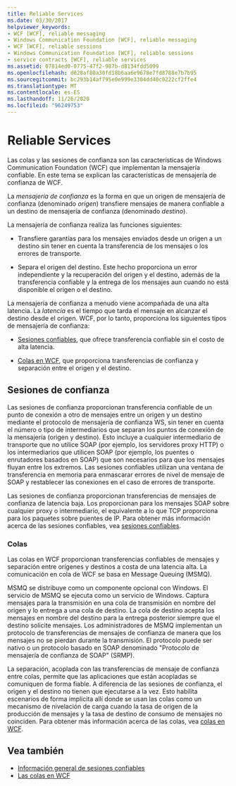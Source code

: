 ```yaml
---
title: Reliable Services
ms.date: 03/30/2017
helpviewer_keywords:
- WCF [WCF], reliable messaging
- Windows Communication Foundation [WCF], reliable messaging
- WCF [WCF], reliable sessions
- Windows Communication Foundation [WCF], reliable sessions
- service contracts [WCF], reliable services
ms.assetid: 07814ed0-0775-47f2-987b-d8134fdd5099
ms.openlocfilehash: d028af80a30fd18b6aa6e9678e7fd8788e7b7b95
ms.sourcegitcommit: bc293b14af795e0e999e3304dd40c0222cf2ffe4
ms.translationtype: MT
ms.contentlocale: es-ES
ms.lasthandoff: 11/26/2020
ms.locfileid: "96249753"
---
```

# <a name="reliable-services"></a>Reliable Services

Las colas y las sesiones de confianza son las características de Windows Communication Foundation (WCF) que implementan la mensajería confiable. En este tema se explican las características de mensajería de confianza de WCF.  
  
 La *mensajería de confianza* es la forma en que un origen de mensajería de confianza (denominado *origen*) transfiere mensajes de manera confiable a un destino de mensajería de confianza (denominado *destino*).  
  
 La mensajería de confianza realiza las funciones siguientes:  
  
- Transfiere garantías para los mensajes enviados desde un origen a un destino sin tener en cuenta la transferencia de los mensajes o los errores de transporte.  
  
- Separa el origen del destino. Este hecho proporciona un error independiente y la recuperación del origen y el destino, además de la transferencia confiable y la entrega de los mensajes aun cuando no está disponible el origen o el destino.  
  
 La mensajería de confianza a menudo viene acompañada de una alta latencia. La *latencia* es el tiempo que tarda el mensaje en alcanzar el destino desde el origen. WCF, por lo tanto, proporciona los siguientes tipos de mensajería de confianza:  
  
- [Sesiones confiables](./feature-details/reliable-sessions.md), que ofrece transferencia confiable sin el costo de alta latencia.  
  
- [Colas en WCF](./feature-details/queues-in-wcf.md), que proporciona transferencias de confianza y separación entre el origen y el destino.  
  
## <a name="reliable-sessions"></a>Sesiones de confianza  

 Las sesiones de confianza proporcionan transferencia confiable de un punto de conexión a otro de mensajes entre un origen y un destino mediante el protocolo de mensajería de confianza WS, sin tener en cuenta el número o tipo de intermediarios que separan los puntos de conexión de la mensajería (origen y destino). Esto incluye a cualquier intermediario de transporte que no utilice SOAP (por ejemplo, los servidores proxy HTTP) o los intermediarios que utilicen SOAP (por ejemplo, los puentes o enrutadores basados en SOAP) que son necesarios para que los mensajes fluyan entre los extremos. Las sesiones confiables utilizan una ventana de transferencia en memoria para enmascarar errores de nivel de mensaje de SOAP y restablecer las conexiones en el caso de errores de transporte.  
  
 Las sesiones de confianza proporcionan transferencias de mensajes de confianza de latencia baja. Los proporcionan para los mensajes SOAP sobre cualquier proxy o intermediario, el equivalente a lo que TCP proporciona para los paquetes sobre puentes de IP. Para obtener más información acerca de las sesiones confiables, vea [sesiones confiables](./feature-details/reliable-sessions.md).  
  
### <a name="queues"></a>Colas  

 Las colas en WCF proporcionan transferencias confiables de mensajes y separación entre orígenes y destinos a costa de una latencia alta. La comunicación en cola de WCF se basa en Message Queuing (MSMQ).  
  
 MSMQ se distribuye como un componente opcional con Windows. El servicio de MSMQ se ejecuta como un servicio de Windows. Captura mensajes para la transmisión en una cola de transmisión en nombre del origen y lo entrega a una cola de destino. La cola de destino acepta los mensajes en nombre del destino para la entrega posterior siempre que el destino solicite mensajes. Los administradores de MSMQ implementan un protocolo de transferencias de mensajes de confianza de manera que los mensajes no se pierdan durante la transmisión. El protocolo puede ser nativo o un protocolo basado en SOAP denominado "Protocolo de mensajería de confianza de SOAP" (SRMP).  
  
 La separación, acoplada con las transferencias de mensaje de confianza entre colas, permite que las aplicaciones que están acopladas se comuniquen de forma fiable. A diferencia de las sesiones de confianza, el origen y el destino no tienen que ejecutarse a la vez. Esto habilita escenarios de forma implícita allí donde se usan las colas como un mecanismo de nivelación de carga cuando la tasa de origen de la producción de mensajes y la tasa de destino de consumo de mensajes no coinciden. Para obtener más información acerca de las colas, vea [colas en WCF](./feature-details/queues-in-wcf.md).  
  
## <a name="see-also"></a>Vea también

- [Información general de sesiones confiables](./feature-details/reliable-sessions-overview.md)
- [Las colas en WCF](./feature-details/queuing-in-wcf.md)
